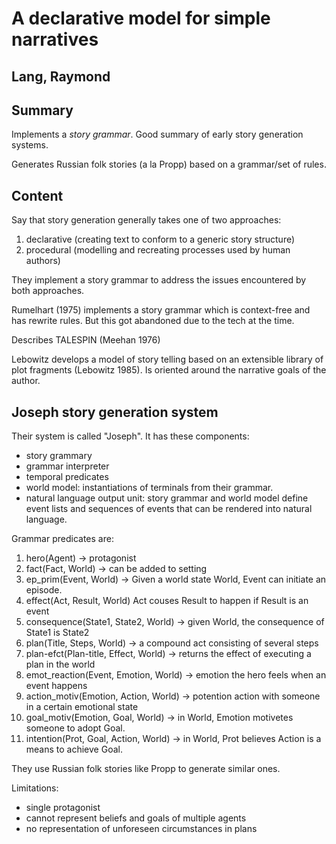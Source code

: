 # A declarative model for simple narratives
## Lang, Raymond

## Summary
Implements a _story grammar_. Good summary of early story generation systems.

Generates Russian folk stories (a la Propp) based on a grammar/set of rules.

## Content
Say that story generation generally takes one of two approaches:

1. declarative (creating text to conform to a generic story structure)
2. procedural (modelling and recreating processes used by human authors)

They implement a story grammar to address the issues encountered by both approaches.

Rumelhart (1975) implements a story grammar which is context-free and has rewrite rules. But this got abandoned due to the tech at the time.

Describes TALESPIN (Meehan 1976)

Lebowitz develops a model of story telling based on an extensible library of plot fragments (Lebowitz 1985). Is oriented around the narrative goals of the author.

## Joseph story generation system
Their system is called "Joseph". It has these components:

- story grammary
- grammar interpreter
- temporal predicates
- world model: instantiations of terminals from their grammar.
- natural language output unit: story grammar and world model define event lists and sequences of events that can be rendered into natural language.

Grammar predicates are:

1. hero(Agent) -> protagonist
2. fact(Fact, World) -> can be added to setting
3. ep_prim(Event, World) -> Given a world state World, Event can initiate an episode.
4. effect(Act, Result, World) Act couses Result to happen if Result is an event
5. consequence(State1, State2, World) -> given World, the consequence of State1 is State2
6. plan(Title, Steps, World) -> a compound act consisting of several steps
7. plan-efct(Plan-title, Effect, World) -> returns the effect of executing a plan in the world
8. emot_reaction(Event, Emotion, World) -> emotion the hero feels when an event happens
9. action_motiv(Emotion, Action, World) -> potention action with someone in a certain emotional state
10. goal_motiv(Emotion, Goal, World) -> in World, Emotion motivetes someone to adopt Goal.
11. intention(Prot, Goal, Action, World) -> in World, Prot believes Action is a means to achieve Goal.

They use Russian folk stories like Propp to generate similar ones.

Limitations:

- single protagonist
- cannot represent beliefs and goals of multiple agents
- no representation of unforeseen circumstances in plans
